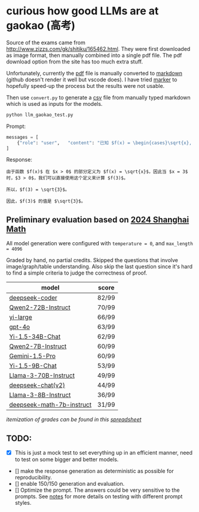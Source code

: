 # curious how good LLMs are at gaokao (高考)

Source of the exams came from http://www.zizzs.com/gk/shitiku/165462.html. They were first downloaded as image format, then manually combined into a 
single pdf file. The pdf download option from the site has too much extra stuff.

Unfortunately, currently the [pdf](data/2024_math_shanghai/exam_with_answer.pdf) file is manually converted to 
[markdown](data/2024_math_shanghai/exam_with_answer.md) (github doesn't render it well but vscode does). I have tried
[marker](https://github.com/VikParuchuri/marker) to hopefully speed-up the process but the results were not usable.

Then use `convert.py` to generate a [csv](data/2024_math_shanghai/exam_with_answer.csv) file from manually typed markdown which is used as inputs for 
the models.

```python
python llm_gaokao_test.py
```

Prompt:
```python
messages = [
    {"role": "user",   "content": "已知 $f(x) = \begin{cases}\sqrt{x}, x > 0 \\1, x \leq 0\end{cases}$，$f(3)=$"},
]
```

Response:
```text
由于函数 $f(x)$ 在 $x > 0$ 的部分定义为 $f(x) = \sqrt{x}$，因此当 $x = 3$ 时，$3 > 0$，我们可以直接使用这个定义来计算 $f(3)$。

所以，$f(3) = \sqrt{3}$。

因此，$f(3)$ 的值是 $\sqrt{3}$。
```

## Preliminary evaluation based on [2024 Shanghai Math](data/2024_math_shanghai/exam.pdf)
All model generation were configured with `temperature = 0`, and `max_length = 4096`

Graded by hand, no partial credits. Skipped the questions that involve image/graph/table understanding. Also skip the last question since it's hard to find a simple criteria to judge the correctness of proof.

| model                                                                                | score |
|--------------------------------------------------------------------------------------|-------|
| [deepseek-coder](response/deepseek-coder-2024_math_shanghai.md)                      | 82/99 |
| [Qwen2-72B-Instruct](response/Qwen2-72B-Instruct-2024_math_shanghai.md)              | 70/99 |
| [yi-large](response/yi-large-2024_math_shanghai.md)                                  | 66/99 |
| [gpt-4o](response/gpt-4o-2024_math_shanghai.md)                                      | 63/99 |
| [Yi-1.5-34B-Chat](response/Yi-1.5-34B-Chat-2024_math_shanghai.md)                    | 62/99 |
| [Qwen2-7B-Instruct](response/Qwen2-7B-Instruct-2024_math_shanghai.md)                | 60/99 |
| [Gemini-1.5-Pro](response/gemini-1.5-pro-2024_math_shanghai.md)                      | 60/99 |
| [Yi-1.5-9B-Chat](response/Yi-1.5-9B-Chat-2024_math_shanghai.md)                      | 53/99 |
| [Llama-3-70B-Instruct](response/Meta-Llama-3-70B-Instruct-2024_math_shanghai.md)     | 49/99 |
| [deepseek-chat(v2)](response/deepseek-chat-2024_math_shanghai.md)                    | 44/99 |
| [Llama-3-8B-Instruct](response/Meta-Llama-3-8B-Instruct-2024_math_shanghai.md)       | 36/99 |
| [deepseek-math-7b-instruct](response/Meta-Llama-3-8B-Instruct-2024_math_shanghai.md) | 31/99 |

_itemization of grades can be found in this [spreadsheet](https://docs.google.com/spreadsheets/d/1I4Qi6-ad34KQlryBkRMNSGbEBU05dz4OcRs-AniWwLM/edit?gid=0#gid=0)_

## TODO: 
- [x] This is just a mock test to set everything up in an efficient manner, need to test on some bigger and better models.
- [] make the response generation as deterministic as possible for reproducibility.
- [] enable 150/150 generation and evaluation.
- [] Optimize the prompt. The answers could be very sensitive to the prompts. See [notes](notes.md) for more details on testing with different prompt styles.
